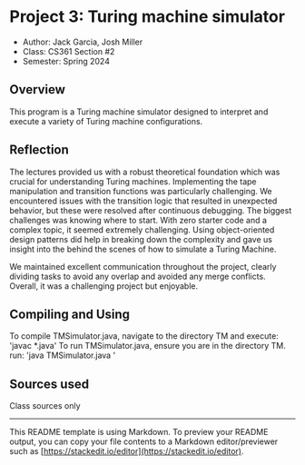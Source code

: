 # Project 3: Turing machine simulator

* Author: Jack Garcia, Josh Miller
* Class: CS361 Section #2
* Semester: Spring 2024

## Overview

This program is a Turing machine simulator designed to interpret and execute a variety of Turing machine configurations.

## Reflection

The lectures provided us with a robust theoretical foundation which was crucial for understanding Turing machines. 
Implementing the tape manipulation and transition functions was particularly challenging. 
We encountered issues with the transition logic that resulted in unexpected behavior, but these were resolved after
continuous debugging. The biggest challenges was knowing where to start. With zero starter code and a complex
topic, it seemed extremely challenging. Using object-oriented design patterns did help in breaking down
the complexity and gave us insight into the behind the scenes of how to simulate a Turing Machine.

We maintained excellent communication throughout the project, clearly dividing tasks to avoid any overlap and 
avoided any merge conflicts. Overall, it was a challenging project but enjoyable.

## Compiling and Using

To compile TMSimulator.java, navigate to the directory TM and execute: 'javac *.java'
To run TMSimulator.java, ensure you are in the directory TM. run: 'java TMSimulator.java <path to txt file>'

## Sources used

Class sources only

----------
This README template is using Markdown. To preview your README output,
you can copy your file contents to a Markdown editor/previewer such
as [https://stackedit.io/editor](https://stackedit.io/editor).
